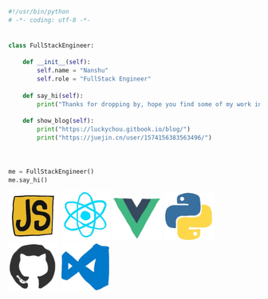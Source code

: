 ```python
#!/usr/bin/python
# -*- coding: utf-8 -*-


class FullStackEngineer:

    def __init__(self):
        self.name = "Nanshu"
        self.role = "FullStack Engineer"

    def say_hi(self):
        print("Thanks for dropping by, hope you find some of my work interesting.")

    def show_blog(self):
        print("https://luckychou.gitbook.io/blog/")
        print("https://juejin.cn/user/1574156383563496/")
        


me = FullStackEngineer()
me.say_hi()
```

<div>
  <img src="/assets/js.webp" width="100" />
  <img src="/assets/react.webp" width="100" />
  <img src="/assets/vue.webp" width="100" />
  <img src="/assets/python.webp" width="100" />
  <img src="/assets/github.webp" width="100" />
  <img src="/assets/vscode.webp" width="100" />
</div>



<!---
LuckyChou710/LuckyChou710 is a ✨ special ✨ repository because its `README.md` (this file) appears on your GitHub profile.
You can click the Preview link to take a look at your changes.
--->

